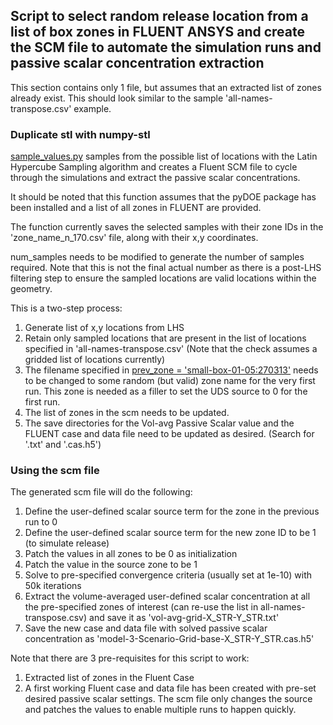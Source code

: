## Script to select random release location from a list of box zones in FLUENT ANSYS and create the SCM file to automate the simulation runs and passive scalar concentration extraction

This section contains only 1 file, but assumes that an extracted list of zones already exist. This should look similar to the sample 'all-names-transpose.csv' example.

### Duplicate stl with numpy-stl
[sample_values.py](https://github.com/ooichinchun/PassiveScalar_BatchRuns_w_Fluent/blob/main/Select_RandLoc_Create_scm_for_Fluent/sample_values.py) samples from the possible list of locations with the Latin Hypercube Sampling algorithm and creates a Fluent SCM file to cycle through the simulations and extract the passive scalar concentrations.

It should be noted that this function assumes that the pyDOE package has been installed and a list of all zones in FLUENT are provided.

The function currently saves the selected samples with their zone IDs in the 'zone_name_n_170.csv' file, along with their x,y coordinates.

num_samples needs to be modified to generate the number of samples required. Note that this is not the final actual number as there is a post-LHS filtering step to ensure the sampled locations are valid locations within the geometry.

This is a two-step process:
1) Generate list of x,y locations from LHS
2) Retain only sampled locations that are present in the list of locations specified in 'all-names-transpose.csv' (Note that the check assumes a gridded list of locations currently)
3) The filename specified in <u>prev_zone = 'small-box-01-05:270313'</u> needs to be changed to some random (but valid) zone name for the very first run. This zone is needed as a filler to set the UDS source to 0 for the first run.
4) The list of zones in the scm needs to be updated.
5) The save directories for the Vol-avg Passive Scalar value and the FLUENT case and data file need to be updated as desired. (Search for '.txt' and '.cas.h5')



### Using the scm file
The generated scm file will do the following:
1) Define the user-defined scalar source term for the zone in the previous run to 0
2) Define the user-defined scalar source term for the new zone ID to be 1 (to simulate release)
3) Patch the values in all zones to be 0 as initialization
4) Patch the value in the source zone to be 1
5) Solve to pre-specified convergence criteria (usually set at 1e-10) with 50k iterations
6) Extract the volume-averaged user-defined scalar concentration at all the pre-specified zones of interest (can re-use the list in all-names-transpose.csv) and save it as 'vol-avg-grid-X_STR-Y_STR.txt'
7) Save the new case and data file with solved passive scalar concentration as 'model-3-Scenario-Grid-base-X_STR-Y_STR.cas.h5'

Note that there are 3 pre-requisites for this script to work:
1) Extracted list of zones in the Fluent Case
2) A first working Fluent case and data file has been created with pre-set desired passive scalar settings. The scm file only changes the source and patches the values to enable multiple runs to happen quickly.


